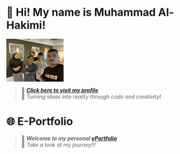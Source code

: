 # 👋 Hi! My name is Muhammad Al-Hakimi!
<img align="center" width="30%" src = "pics/picgroup.jpg" ><br>
> 🌟 _**[Click here to visit my profile](https://github.com/allhkimi)**_ <br>
> 🌟 *Turning ideas into reality through code and creativity!* 

# 🌐 E-Portfolio
> 🚀 _**Welcome to my personal [ePortfolio](https://allhkimi.github.io/)**_ <br>
> 🚀 _Take a look at my journey!!!_

